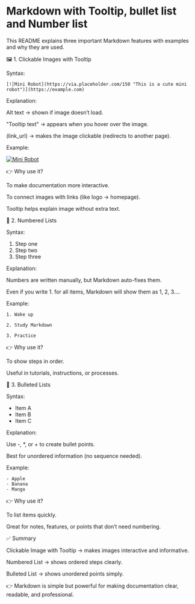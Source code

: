 # Markdown with Tooltip, bullet list and Number list

This README explains three important Markdown features with examples and why they are used.

🖼️ 1. Clickable Images with Tooltip

Syntax:
```
[![Mini Robot](https://via.placeholder.com/150 "This is a cute mini robot")](https://example.com)
```


Explanation:

Alt text → shown if image doesn’t load.

"Tooltip text" → appears when you hover over the image.

(link_url) → makes the image clickable (redirects to another page).

Example:

[![Mini Robot](https://via.placeholder.com/150 "This is a cute mini robot")](https://example.com)

👉 Why use it?

To make documentation more interactive.

To connect images with links (like logo → homepage).

Tooltip helps explain image without extra text.

🔢 2. Numbered Lists

Syntax:

1. Step one  
2. Step two  
3. Step three  


Explanation:

Numbers are written manually, but Markdown auto-fixes them.

Even if you write 1. for all items, Markdown will show them as 1, 2, 3….

Example:
```
1. Wake up

2. Study Markdown

3. Practice 
```

👉 Why use it?

To show steps in order.

Useful in tutorials, instructions, or processes.

🔘 3. Bulleted Lists

Syntax:

- Item A  
- Item B  
- Item C  


Explanation:

Use -, *, or + to create bullet points.

Best for unordered information (no sequence needed).

Example:
```
- Apple
- Banana
- Mango
```

👉 Why use it?

To list items quickly.

Great for notes, features, or points that don’t need numbering.

✅ Summary

Clickable Image with Tooltip → makes images interactive and informative.

Numbered List → shows ordered steps clearly.

Bulleted List → shows unordered points simply.

👉 Markdown is simple but powerful for making documentation clear, readable, and professional.

